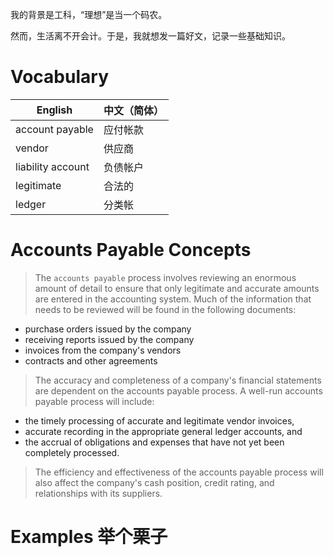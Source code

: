 我的背景是工科，“理想”是当一个码农。

然而，生活离不开会计。于是，我就想发一篇好文，记录一些基础知识。

# Vocabulary

| English            | 中文（简体）   
| ------------------ |-------------
| account payable    | 应付帐款      
| vendor             | 供应商        
| liability account  | 负债帐户      
| legitimate         | 合法的        
| ledger             | 分类帐        

# Accounts Payable Concepts
>The `accounts payable` process involves reviewing an enormous amount of detail to ensure that only legitimate  and accurate amounts are entered in the accounting system. Much of the information that needs to be reviewed will be found in the following documents:
*	purchase orders issued by the company
*	receiving reports issued by the company
*	invoices from the company's vendors
*	contracts and other agreements

>The accuracy and completeness of a company's financial statements are dependent on the accounts payable process. A well-run accounts payable process will include:
*	the timely processing of accurate and legitimate vendor invoices,
*	accurate recording in the appropriate general ledger  accounts, and
*	the accrual of obligations and expenses that have not yet been completely processed.

>The efficiency and effectiveness of the accounts payable process will also affect the company's cash position, credit rating, and relationships with its suppliers.

# Examples 举个栗子
